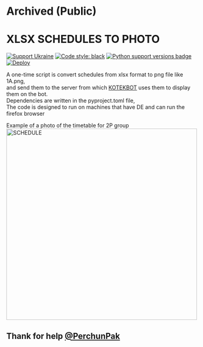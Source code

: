 # Archived (Public)
# XLSX SCHEDULES TO PHOTO

[![Support Ukraine](https://badgen.net/badge/support/UKRAINE/?color=0057B8&labelColor=FFD700)](https://www.gov.uk/government/news/ukraine-what-you-can-do-to-help)
[![Code style: black](https://img.shields.io/badge/code%20style-black-000000.svg)](https://github.com/psf/black)
[![Python support versions badge](https://img.shields.io/badge/python-4.0-blue)](https://www.python.org/downloads/)
[![Deploy](https://github.com/salko-ua/KOTEKBOT/actions/workflows/deploy.yml/badge.svg)](https://github.com/salko-ua/KOTEKBOT/actions/workflows/deploy.yml)

A one-time script is convert schedules from xlsx format to png file like 1A.png,  
and send them to the server from which [KOTEKBOT](https://github.com/salko-ua/KOTEKBOT) uses them to display them on the bot.   
Dependencies are written in the pyproject.toml file,  
The code is designed to run on machines that have DE and can run the firefox browser

Example of a photo of the timetable for 2P group  
<img title="2P.png" alt="SCHEDULE" src="https://schedule.salko-ua.de/black/2Р.png" height="500px">

## Thank for help [@PerchunPak](https://github.com/PerchunPak)  
